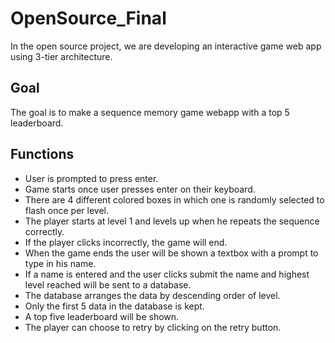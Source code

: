 
# OpenSource_Final  

In the open source project, we are developing an interactive game web app using 3-tier architecture.

## Goal  

The goal is to make a sequence memory game webapp with a top 5 leaderboard.  

## Functions  

- User is prompted to press enter.
- Game starts once user presses enter on their keyboard.
- There are 4 different colored boxes in which one is randomly selected to flash once per level.
- The player starts at level 1 and levels up when he repeats the sequence correctly.
- If the player clicks incorrectly, the game will end.
- When the game ends the user will be shown a textbox with a prompt to type in his name.
- If a name is entered and the user clicks submit the name and highest level reached will be sent to a database.
- The database arranges the data by descending order of level.
- Only the first 5 data in the database is kept.
- A top five leaderboard will be shown.
- The player can choose to retry by clicking on the retry button.